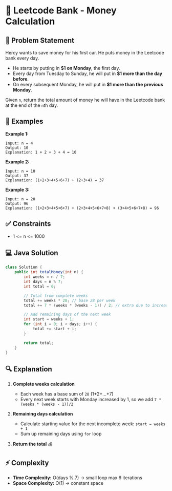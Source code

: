 # 🏦 Leetcode Bank - Money Calculation

## 📖 Problem Statement

Hercy wants to save money for his first car. He puts money in the Leetcode bank every day.

* He starts by putting in **$1 on Monday**, the first day.
* Every day from Tuesday to Sunday, he will put in **$1 more than the day before**.
* On every subsequent Monday, he will put in **$1 more than the previous Monday**.

Given `n`, return the total amount of money he will have in the Leetcode bank at the end of the `n`th day.

## 🔹 Examples

**Example 1:**

```
Input: n = 4
Output: 10
Explanation: 1 + 2 + 3 + 4 = 10
```

**Example 2:**

```
Input: n = 10
Output: 37
Explanation: (1+2+3+4+5+6+7) + (2+3+4) = 37
```

**Example 3:**

```
Input: n = 20
Output: 96
Explanation: (1+2+3+4+5+6+7) + (2+3+4+5+6+7+8) + (3+4+5+6+7+8) = 96
```

## ✅ Constraints

* 1 <= n <= 1000

## 💻 Java Solution

```java
class Solution {
    public int totalMoney(int n) {
        int weeks = n / 7;
        int days = n % 7;
        int total = 0;

        // Total from complete weeks
        total += weeks * 28; // base 28 per week
        total += 7 * (weeks * (weeks - 1)) / 2; // extra due to increasing Monday start

        // Add remaining days of the next week
        int start = weeks + 1;
        for (int i = 0; i < days; i++) {
            total += start + i;
        }

        return total;
    }
}
```

## 🔍 Explanation

1. **Complete weeks calculation**

   * Each week has a base sum of `28` (1+2+...+7)
   * Every next week starts with Monday increased by 1, so we add `7 * (weeks * (weeks - 1))/2`

2. **Remaining days calculation**

   * Calculate starting value for the next incomplete week: `start = weeks + 1`
   * Sum up remaining days using `for` loop

3. **Return the total** 💰

## ⚡ Complexity

* **Time Complexity:** O(days % 7) → small loop max 6 iterations
* **Space Complexity:** O(1) → constant space


